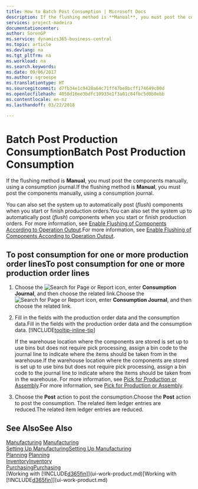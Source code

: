 ```yaml
---
title: How to Batch Post Consumption | Microsoft Docs
description: If the flushing method is **Manual**, you must post the components manually, using a consumption journal.
services: project-madeira
documentationcenter: 
author: SorenGP
ms.service: dynamics365-business-central
ms.topic: article
ms.devlang: na
ms.tgt_pltfrm: na
ms.workload: na
ms.search.keywords: 
ms.date: 09/06/2017
ms.author: sgroespe
ms.translationtype: HT
ms.sourcegitcommit: d7fb34e1c9428a64c71ff47be8bcff174649c00d
ms.openlocfilehash: 4058d16ee3bdfc10933e1f3a01c84fbc5d0b0ebb
ms.contentlocale: en-nz
ms.lasthandoff: 03/22/2018

---
```

# <a name="batch-post-production-consumption"></a><span data-ttu-id="c12da-103">Batch Post Production Consumption</span><span class="sxs-lookup"><span data-stu-id="c12da-103">Batch Post Production Consumption</span></span>
<span data-ttu-id="c12da-104">If the flushing method is **Manual**, you must post the components manually, using a consumption journal.</span><span class="sxs-lookup"><span data-stu-id="c12da-104">If the flushing method is **Manual**, you must post the components manually, using a consumption journal.</span></span>

<span data-ttu-id="c12da-105">You can also set the system up to automatically post (*flush*) components when you start or finish production orders.</span><span class="sxs-lookup"><span data-stu-id="c12da-105">You can also set the system up to automatically post (*flush*) components when you start or finish production orders.</span></span> <span data-ttu-id="c12da-106">For more information, see [Enable Flushing of Components According to Operation Output](production-how-to-flush-components-according-to-operation-output.md).</span><span class="sxs-lookup"><span data-stu-id="c12da-106">For more information, see [Enable Flushing of Components According to Operation Output](production-how-to-flush-components-according-to-operation-output.md).</span></span>

## <a name="to-post-consumption-for-one-or-more-production-order-lines"></a><span data-ttu-id="c12da-107">To post consumption for one or more production order lines</span><span class="sxs-lookup"><span data-stu-id="c12da-107">To post consumption for one or more production order lines</span></span>  
1.  <span data-ttu-id="c12da-108">Choose the ![Search for Page or Report](media/ui-search/search_small.png "Search for Page or Report icon") icon, enter **Consumption Journal**, and then choose the related link.</span><span class="sxs-lookup"><span data-stu-id="c12da-108">Choose the ![Search for Page or Report](media/ui-search/search_small.png "Search for Page or Report icon") icon, enter **Consumption Journal**, and then choose the related link.</span></span>  
2.  <span data-ttu-id="c12da-109">Fill in the fields with the production order data and the consumption data.</span><span class="sxs-lookup"><span data-stu-id="c12da-109">Fill in the fields with the production order data and the consumption data.</span></span> [!INCLUDE[tooltip-inline-tip](includes/tooltip-inline-tip_md.md)]  

    <span data-ttu-id="c12da-110">If the warehouse location where the components are stored is set up to use bins but does not require pick processing, assign a bin code to the journal line to indicate where the items should be taken from in the warehouse.</span><span class="sxs-lookup"><span data-stu-id="c12da-110">If the warehouse location where the components are stored is set up to use bins but does not require pick processing, assign a bin code to the journal line to indicate where the items should be taken from in the warehouse.</span></span> <span data-ttu-id="c12da-111">For more information, see [Pick for Production or Assembly](warehouse-how-to-pick-for-production.md).</span><span class="sxs-lookup"><span data-stu-id="c12da-111">For more information, see [Pick for Production or Assembly](warehouse-how-to-pick-for-production.md).</span></span>  
3.  <span data-ttu-id="c12da-112">Choose the **Post** action to post the consumption.</span><span class="sxs-lookup"><span data-stu-id="c12da-112">Choose the **Post** action to post the consumption.</span></span> <span data-ttu-id="c12da-113">The related item ledger entries are reduced.</span><span class="sxs-lookup"><span data-stu-id="c12da-113">The related item ledger entries are reduced.</span></span>

## <a name="see-also"></a><span data-ttu-id="c12da-114">See Also</span><span class="sxs-lookup"><span data-stu-id="c12da-114">See Also</span></span>  
<span data-ttu-id="c12da-115">[Manufacturing](production-manage-manufacturing.md)  </span><span class="sxs-lookup"><span data-stu-id="c12da-115">[Manufacturing](production-manage-manufacturing.md)  </span></span>  
[<span data-ttu-id="c12da-116">Setting Up Manufacturing</span><span class="sxs-lookup"><span data-stu-id="c12da-116">Setting Up Manufacturing</span></span>](production-configure-production-processes.md)  
<span data-ttu-id="c12da-117">[Planning](production-planning.md)    </span><span class="sxs-lookup"><span data-stu-id="c12da-117">[Planning](production-planning.md)    </span></span>  
[<span data-ttu-id="c12da-118">Inventory</span><span class="sxs-lookup"><span data-stu-id="c12da-118">Inventory</span></span>](inventory-manage-inventory.md)  
[<span data-ttu-id="c12da-119">Purchasing</span><span class="sxs-lookup"><span data-stu-id="c12da-119">Purchasing</span></span>](purchasing-manage-purchasing.md)  
<span data-ttu-id="c12da-120">[Working with [!INCLUDE[d365fin](includes/d365fin_md.md)]](ui-work-product.md)</span><span class="sxs-lookup"><span data-stu-id="c12da-120">[Working with [!INCLUDE[d365fin](includes/d365fin_md.md)]](ui-work-product.md)</span></span>


